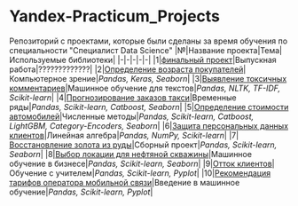 # Yandex-Practicum_Projects
Репозиторий с проектами, которые были сделаны за время обучения по специальности "Специалист Data Science"
|№|Название проекта|Тема|Используемые библиотеки|
|-|-|-|-|-|
|1|[финальный проект]()|Выпускная работа|?????????????|
|2|[Определение возраста покупателей]()|Компьютерное зрение|*Pandas, Keras, Seaborn*|
|3|[Выявление токсичных комментариев]()|Машинное обучение для текстов|*Pandas, NLTK, TF-IDF, Scikit-learn*|
|4|[Прогнозирование заказов такси]()|Временные ряды|*Pandas, Scikit-learn, Catboost, Seaborn*|
|5|[Определение стоимости автомобилей]()|Численные методы|*Pandas, Scikit-learn, Catboost, LightGBM, Category-Encoders, Seaborn*|
|6|[Защита персональных данных клиентов]()|Линейная алгебра|*Pandas, NumPy, Scikit-learn*|
|7|[Восстановление золота из руды]()|Сборный проект|*Pandas, Scikit-learn, Seaborn*|
|8|[Выбор локации для нефтяной скважины]()|Машинное обучение в бизнесе|*Pandas, Scikit-learn, Seaborn*|
|9|[Отток клиентов]()|Обучение с учителем|*Pandas, Scikit-learn, Pyplot*|
|10|[Рекомендация тарифов оператора мобильной связи]()|Введение в машинное обучение|*Pandas, Scikit-learn, Pyplot*|
